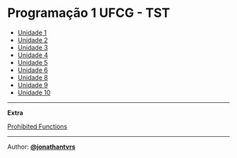 # Programação 1 UFCG - TST

- [Unidade 1](u1/)
- [Unidade 2](u2/)
- [Unidade 3](u3/)
- [Unidade 4](u4/)
- [Unidade 5](u5/)
- [Unidade 6](u6/)
- [Unidade 8](u8/)
- [Unidade 9](u9/)
- [Unidade 10](u10/)

----------------------

__Extra__

[Prohibited Functions](Prohibited&#32Functions)
_______________________________________________

Author: [__@jonathantvrs__](https://github.com/jonathantvrs)
